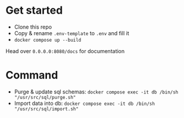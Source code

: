 # Get started
- Clone this repo
- Copy & rename `.env-template` to `.env` and fill it
- `docker compose up --build`

Head over `0.0.0.0:8080/docs` for documentation

# Command
- Purge & update sql schemas: `docker compose exec -it db /bin/sh "/usr/src/sql/purge.sh"`
- Import data into db: `docker compose exec -it db /bin/sh "/usr/src/sql/import.sh"`
